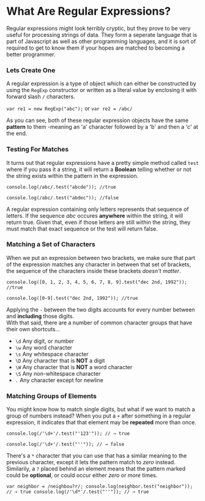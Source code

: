 # What Are Regular Expressions? 
Regular expressions might look terribly cryptic, but they prove to be very useful for processing 
strings of data. They form a seperate language that is part of Javascript as well as other programming
languages, and it is sort of required to get to know them if your hopes are matched to becoming a 
better programmer.

### Lets Create One
A regular expression is a type of object which can either be constructed by using the `RegExp` constructor
or written as a literal value by enclosing it with forward slash `/` characters. 

  `var re1 = new RegExp("abc");` or
  `var re2 = /abc/`

As you can see, both of these regular expression objects have the same **pattern** to them -meaning an 'a'
character followed by a 'b' and then a 'c' at the end. 

### Testing For Matches
It turns out that regular expressions have a pretty simple method called `test` where if you pass it a string, 
it will return a **Boolean** telling whether or not the string exists within the pattern in the expression.
  
  `console.log(/abc/.test("abcde"));
     //true`
     
  `console.log(/abc/.test("abdec"));
     //false`
     
A regular expression containing only letters represents that sequence of letters. If the sequence *abc* occures **anywhere** within the string, it will return true. Given that, even if those letters are still within the string, they must match 
that exact sequence or the test will return false. 

### Matching a Set of Characters
When we put an expression between two brackets, we make sure that part of the expression matches any character
in between that set of brackets, the sequence of the characters inside these brackets *doesn't matter*.
  
  `console.log([0, 1, 2, 3, 4, 5, 6, 7, 8, 9].test("dec 2nd, 1992"));
     //true`
     
  `console.log([0-9].test("dec 2nd, 1992"));
     //true`
     
Applying the `-` between the two digits accounts for every number between and **including** those digits.      
With that said, there are a number of common character groups that have their own shortcuts...

   - `\d` Any digit, or number
   - `\w` Any word character
   - `\s` Any whitespace character
   - `\D` Any character that is **NOT** a digit
   - `\W` Any character that is **NOT** a word character
   - `\S` Any non-whitespace character
   - `.` Any character except for newline
   
### Matching Groups of Elements 
You might know how to match single digits, but what if we want to match a group of numbers instead? 
When you put a `+` after something in a regular expression, it indicates that that element may be **repeated** 
more than once. 
  
  `console.log(/'\d+'/.test("'123'"));
     // → true`

   `console.log(/'\d+'/.test("''"));
     // → false`
     
There's a `*` character that you can use that has a similar meaning to the previous character, except it lets 
the pattern match to *zero* instead. 
Similarily, a `?` placed behind an element means that the pattern marked could be **optional**, or could
occur either *zero* or *more* times.

  `var neighbor = /neighbou?r/;
  console.log(neighbor.test("neighbor"));
    // → true
  console.log(/'\d*'/.test("''"));
    // → true`





     
   
